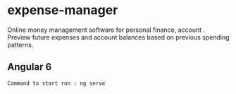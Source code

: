 # expense-manager
Online money management software for personal finance, account . Preview future expenses and account balances based on previous spending patterns.

## Angular 6
``` Command to start run : ng serve ```
